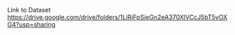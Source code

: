 Link to Dataset
https://drive.google.com/drive/folders/1LiRjFpSieGn2eA370XlVCcJ5bT5vOXG4?usp=sharing

